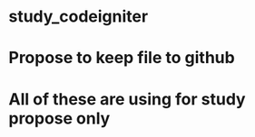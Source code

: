 # study_codeigniter

# Propose to keep file to github

# All of these are using for study propose only
